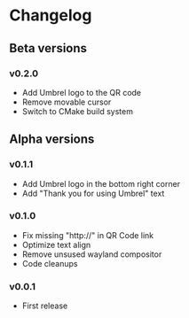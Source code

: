 # Changelog

## Beta versions

### v0.2.0

- Add Umbrel logo to the QR code
- Remove movable cursor
- Switch to CMake build system

## Alpha versions

### v0.1.1

- Add Umbrel logo in the bottom right corner
- Add "Thank you for using Umbrel" text

### v0.1.0

- Fix missing "http://" in QR Code link
- Optimize text align
- Remove unsused wayland compositor
- Code cleanups

### v0.0.1

- First release